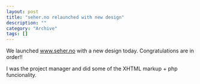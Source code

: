 ```yaml
--- 
layout: post 
title: "seher.no relaunched with new design"
description: ""
category: "Archive"
tags: []
---  
```

<p>
We launched <a href="http://www.seher.no">www.seher.no</a> with a new design today. Congratulations are in order!!</p> <p>I was the project manager and did some of the XHTML markup + php funcionality.
</p>